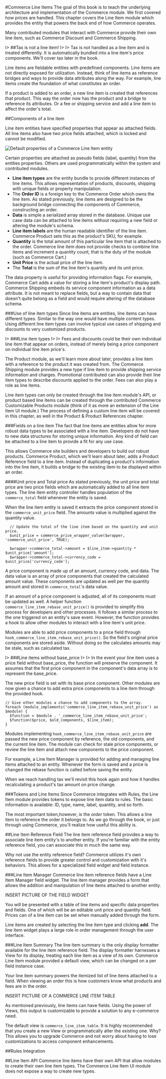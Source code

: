 #Commerce Line Items
The goal of this book is to teach the underlying architecture and implementation of the Commerce module. We first covered how prices are handled. This chapter covers the Line Item module which provides the entity that powers the back end of how Commerce operates.

Many contributed modules that interact with Commerce provide their own line item, such as Commerce Discount and Commerce Shipping.

I> ##Tax is not a line item!
I> 
I> Tax is not handled as a line item and is treated differently. It is automatically bundled into a line item's price components. We'll cover tax later in the book.

Line items are fieldable entities with predefined components. Line items are not directly exposed for utilization. Instead, think of line items as reference bridges and ways to provide data attributes along the way. For example, line items create the foundation of what constitutes an order.

If a product is added to an order, a new line item is created that references that product. This way the order now has the product and a bridge to reference its attributes. Or a fee or shipping service and add a line item to affect the order's total.

##Components of a line item

Line item entities have specified properties that appear as attached fields. All line items also have two price fields attached, which is locked and cannot be modified. 

![Default properties of a Commerce Line Item entity](images/Commerce_Line_Item_Diagram.png)

Certain properties are attached as pseudo fields (label, quantity) from the entities properties. Others are used programmatically within the system and contributed modules.

* **Line item types** are the entity bundle to provide different instances of line items. This allows representation of products, discounts, shipping with unique fields or property manipulation.
* The **Order ID** is a foreign key to the Commerce Order which owns the line item. As stated previously, line items are designed to be the background bridge connecting the components of Commerce, constructing an order.
* **Data** is simple a serialized array stored in the database. Unique use case data can be attached to line items without requiring a new field or altering the module's schema.
* **Line item labels** are the human readable identifier of the line item. Commerce Product sets this as the product's SKU, for example.
* **Quantity** is the total amount of this particular line item that is attached to the order. Commerce line item does not provide checks to combine line items and increment a quantity count, that is the duty of the module (such as Commerce Cart.)
* **Unit Price** is the actual price of the line item.
* The **Total** is the sum of the line item's quantity and its unit price.

The data property is useful for providing information flags. For example, Commerce Cart adds a value for storing a line item's product's display path. Commerce Shipping embeds its service component information as a data attribute. It is not meant to replace fields, but a way to contain data that doesn't quite belong as a field and would require altering of the database schema.

###Use of line item types
Since line items are entities, line items can have different types. Similar to the way one would have multiple content types. Using different line item types can involve typical use cases of shipping and discounts to very customized products.

I> ###Line item types
I>
I>  Fees and discounts could be their own individual line item that appear on orders, instead of merely being a price component on individual line item price's.

The Product module, as we'll learn more about later, provides a line item with a reference to the product it was created from. The Commerce Shipping module provides a new type if line item to provide shipping service information and charges. Promotional contributed can also provide their line item types to describe discounts applied to the order. Fees can also play a role as line items.  

Line item types can only be created through the line item module's API, or product based line items can be created through the contributed Commerce Customizable Products module (think of it as more an extension of the Line Item UI module.) The process of defining a custom line item will be covered in this chapter, as well in the Product & Product References chapter. 

###Fields on a line item
The fact that line items are entities allow for more robust data types to be associated with  a line item. Developers do not have to new data structures for storing unique information. Any kind of field can be attached to a line item to provide a fit for any use case.

This allows Commerce site builders and developers to build out robust products. Commerce Product, which we'll learn about later, adds a Product Reference field to a line item. Instead of duplicating a product's information into the line item, it builds a bridge to the existing item to be displayed within an order.


####Unit price and Total price
As stated previously, the unit price and total price are two price fields which are automatically added to all line item types. The line item entity controller handles population of the `commerce_total` field whenever the entity is saved.

When the line item entity is saved it extracts the price component stored in the `commerce_unit_price` field. The amounts value is multiplied against the quantity value.

      // Update the total of the line item based on the quantity and unit price.
      $unit_price = commerce_price_wrapper_value($wrapper, 'commerce_unit_price', TRUE);

      $wrapper->commerce_total->amount = $line_item->quantity * $unit_price['amount'];
      $wrapper->commerce_total->currency_code = $unit_price['currency_code'];

A price component is made up of an amount, currency code, and data. The data value is an array of price components that created the calculated amount value. These components are updated as well per the quantity amount and stored in `commerce_total`'s data value.

If an amount of a price component is adjusted, all of its components must be updated as well. A helper function `commerce_line_item_rebase_unit_price()` is provided to simplify this process for developers and other processes. It follows a similar process to the one triggered on an entity's save event. However, the function provides a hook to allow other modules to interact with a line item's unit price. 

Modules are able to add price components to a price field through `hook_commerce_line_item_rebase_unit_price()`. So the field's original price components are stored aside. Without doing so the calculates amounts may be stale, such as calculated tax.

I> ###Line items without base_price
I> 
I> In the event your line item uses a price field without base_price, the function will preserve the component. It assumes that the first price component in the component's data array is to represent the base_price.

The new price field is set with its base price component. Other modules are now given a chance to add extra price components to a line item through the provided hook.

    // Give other modules a chance to add components to the array.
    foreach (module_implements('commerce_line_item_rebase_unit_price') as $module) {
      $function = $module . '_commerce_line_item_rebase_unit_price';
      $function($price, $old_components, $line_item);
    }

Modules implementing `hook_commerce_line_item_rebase_unit_price` are passed the new price component by reference, the old components, and the current line item. The module can check for stale price components, or review the line item and attach new components to the price component.

For example, a Line Item Manager is provided for adding and managing line items attached to an entity. Whenever the form is saved and a price is changed the rebase function is called before saving the entity.

When we reach handling tax we'll revisit this hook again and how it handles recalculating a product's tax amount on price change.


###Tokens and Line Items
Since Commerce integrates with Rules, the Line Item module provides tokens to expose line item data to rules. The basic information is available: ID, type, name, label, quantity, and so forth.

The most important token,however, is the *order* token. This allows a line item to reference the order it belongs to. As we go through the book, or just through using Commerce, you'll realize how useful this ability is.

##Line Item Reference Field
The line item reference field provides a way to associate line item entity's to another entity.  If you're familiar with the entity reference field, you can associate this in much the same way. 

Why not use the entity reference field? Commerce utilizes it's own reference fields to provide greater control and customization with it's behaviors. This allows for a specialized field widget and field instance. 

###Line Item Manager
Commerce line item reference fields have a Line Item Manager field widget. The line item manager provides a form that allows the addition and manipulation of line items attached to another entity.

INSERT PICTURE OF THE FIELD WIDGET 

You will be presented with a table of line items and specific data properties and fields. One of which will be an editable unit price and quantity field. Prices can of a line item can be set when manually added through the form. 

Line items are created by selecting the line item type and clicking **add**. The line item widget plays a large role in order management through the user interface. 


###Line Item Summary
The line item summary is the only display formatter available for the line item reference field. The display formatter harnesses a View for its display, treating each line item as a view of its own. Commerce Line Item module provided a default view,  which can be changed on a per field instance case. 

Your line item summary powers the itemized list of line items attached to a field. When viewing an order this is how customers know what products and fees are in the order.  

INSERT PICTURE OF A COMMERCE LINE ITEM TABLE 

As mentioned previously, line items can have fields. Using the power of Views,  this output is customizable to provide a solution to any e-commerce need. 

The default view is `commerce_line_item_table`.  It is highly recommended that you create a new View or programmatically alter the existing one. Why? This allows you to upgrade Commerce and not worry about having to lose customizations to access component enhancements. 

##Rules Integration

##Line Item API
Commerce line items have their own API that allow modules to create their own line item types. The Commerce Line Item UI module does not expose a way to create new types.
